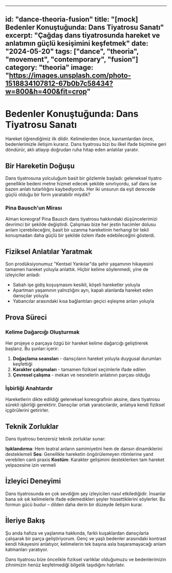 
---
id: "dance-theoria-fusion"
title: "[mock] Bedenler Konuştuğunda: Dans Tiyatrosu Sanatı"
excerpt: "Çağdaş dans tiyatrosunda hareket ve anlatımın güçlü kesişimini keşfetmek"
date: "2024-05-20"
tags: ["dance", "theoria", "movement", "contemporary", "fusion"]
category: "theoria"
image: "https://images.unsplash.com/photo-1518834107812-67b0b7c58434?w=800&h=400&fit=crop"
---

# Bedenler Konuştuğunda: Dans Tiyatrosu Sanatı

Hareket öğrendiğimiz ilk dildir. Kelimelerden önce, kavramlardan önce, bedenlerimizle iletişim kurarız. Dans tiyatrosu bizi bu ilkel ifade biçimine geri döndürür, aklı atlayıp doğrudan ruha hitap eden anlatılar yaratır.

## Bir Hareketin Doğuşu

Dans tiyatrosuna yolculuğum basit bir gözlemle başladı: geleneksel tiyatro genellikle bedeni metne hizmet edecek şekilde sınırlıyordu, saf dans ise bazen anlatı tutarlılığını kaybediyordu. Her iki unsurun da eşit derecede güçlü olduğu bir form yaratabilir miydik?

### Pina Bausch'un Mirası

Alman koreograf Pina Bausch dans tiyatrosu hakkındaki düşüncelerimizi devrimci bir şekilde değiştirdi. Çalışması bize her jestin hacimler dolusu anlam içerebileceğini, basit bir uzanma hareketinin herhangi bir tekil konuşmadan daha güçlü bir şekilde özlem ifade edebileceğini gösterdi.

## Fiziksel Anlatılar Yaratmak

Son prodüksiyonumuz "Kentsel Yankılar"da şehir yaşamının hikayesini tamamen hareket yoluyla anlattık. Hiçbir kelime söylenmedi, yine de izleyiciler anladı:

- Sabah işe gidiş koşuşmasını kesikli, köşeli hareketler yoluyla
- Apartman yaşamının yalnızlığını ayrı, kapalı alanlarda hareket eden dansçılar yoluyla
- Yabancılar arasındaki kısa bağlantıları geçici eşleşme anları yoluyla

## Prova Süreci

### Kelime Dağarcığı Oluşturmak
Her projeye o parçaya özgü bir hareket kelime dağarcığı geliştirerek başlarız. Bu şunları içerir:

1. **Doğaçlama seansları** - dansçıların hareket yoluyla duygusal durumları keşfettiği
2. **Karakter çalışmaları** - tamamen fiziksel seçimlerle ifade edilen
3. **Çevresel çalışma** - mekan ve nesnelerin anlatının parçası olduğu

### İşbirliği Anahtardır
Hareketlerin dikte edildiği geleneksel koreografinin aksine, dans tiyatrosu sürekli işbirliği gerektirir. Dansçılar ortak yaratıcılardır, anlatıya kendi fiziksel içgörülerini getirirler.

## Teknik Zorluklar

Dans tiyatrosu benzersiz teknik zorluklar sunar:

**Işıklandırma**: Hem teatral anların samimiyetini hem de dansın dinamiklerini desteklemeli
**Ses**: Genellikle hareketin öngörülemeyen ritimlerine yanıt verebilen canlı praxis
**Kostüm**: Karakter gelişimini desteklerken tam hareket yelpazesine izin vermeli

## İzleyici Deneyimi

Dans tiyatrosunda en çok sevdiğim şey izleyicileri nasıl etkilediğidir. İnsanlar bana sık sık kelimelerle ifade edemedikleri şeyler hissettiklerini söylerler. Bu formun gücü budur – dilden daha derin bir düzeyde iletişim kurar.

## İleriye Bakış

Şu anda hafıza ve yaşlanma hakkında, farklı kuşaklardan dansçılarla çalışarak bir parça geliştiriyorum. Genç ve yaşlı bedenler arasındaki kontrast kendi hikayesini anlatıyor, kelimelerin tek başına asla başaramayacağı anlam katmanları yaratıyor.

Dans tiyatrosu bize öncelikle fiziksel varlıklar olduğumuzu ve bedenlerimizin zihnimizin henüz keşfetmediği bilgelik taşıdığını hatırlatır.
